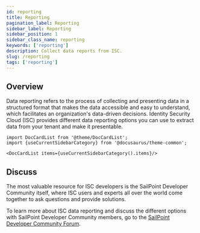 ```yaml
---
id: reporting
title: Reporting
pagination_label: Reporting
sidebar_label: Reporting
sidebar_position: 1
sidebar_class_name: reporting
keywords: ['reporting']
description: Collect data reports from ISC. 
slug: /reporting
tags: ['reporting']
---
```


## Overview

Data reporting refers to the process of collecting and presenting data in a structured format that makes the data accessible and easy to understand, which facilitates an organization's data-driven decisions. Identity Security Cloud (ISC) provides different data reporting options you can use to extract data from your tenant and make it presentable.

```mdx-code-block
import DocCardList from '@theme/DocCardList';
import {useCurrentSidebarCategory} from '@docusaurus/theme-common';

<DocCardList items={useCurrentSidebarCategory().items}/>
```

## Discuss
The most valuable resource for ISC developers is the SailPoint Developer Community itself, where ISC users and experts all over the world come together to ask questions and provide solutions. 

To learn more about ISC data reporting and discuss the different options with SailPoint Developer Community members, go to the [SailPoint Developer Community Forum](https://developer.sailpoint.com/discuss/c/isc/6). 
